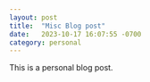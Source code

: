 ```yaml
---
layout: post
title:  "Misc Blog post"
date:   2023-10-17 16:07:55 -0700
category: personal
---
```


This is a personal blog post.